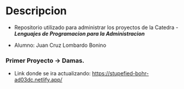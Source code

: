 # Descripcion

- Repositorio utilizado para administrar los proyectos de la Catedra - ***Lenguajes de Programacion para la Administracion***

- Alumno: Juan Cruz Lombardo Bonino

### Primer Proyecto -> Damas.

- Link donde se ira actualizando: https://stupefied-bohr-ad03dc.netlify.app/
